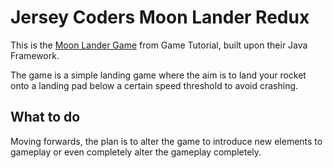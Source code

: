 # Jersey Coders Moon Lander Redux

This is the [Moon Lander Game](http://www.gametutorial.net/article/Keyboard-input---Moon-lander) from Game Tutorial, built upon their Java Framework.

The game is a simple landing game where the aim is to land your rocket onto a landing pad below a certain speed threshold to avoid crashing.

## What to do

Moving forwards, the plan is to alter the game to introduce new elements to gameplay or even completely alter the gameplay completely.